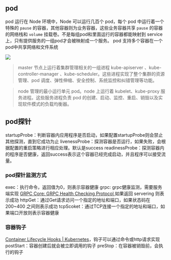 ## pod 
pod 运行在 Node 环境中，Node 可以运行几百个 pod，每个 pod 中运行着一个特殊的 `pause` 的容器，其他容器则为业务容器，这些业务容器共享 `pause` 的容器的网络栈和 `volume` 挂载卷。不是每组pod和里面运行的容器都能映射到 service 上，只有提供服务的一组pod才会被映射成一个服务。
pod 支持多个容器在一个pod中共享网络和文件系统

![](https://mxy-imgs.oss-cn-hangzhou.aliyuncs.com/imgs/20210612171005.png)

> master 节点上运行着集群管理相关的一组进程 kube-apiserver 、kube-controller-manager 、kube-scheduler。这些进程实现了整个集群的资源管理、pod 调度、弹性伸缩、安全控制、系统监控和纠错管理等功能。

> node 管理的最小运行单元 pod。node 上运行着 kubelet、kube-proxy 服务进程。这些服务进程负责 pod 的创建、启动、监控、重启、销毁以及实现软件模式的负载均衡器。

## pod探针
startupProbe：判断容器内应用程序是否启动，如果配置startupProbe则会禁止其他探测，直到它成功为止
livenessProbe：探测容器是否运行，如果失败，会根据配置的重启策略进行相应处理。默认是success
readinessProbe：探测容器内的程序是否健康，返回success表示这个容器已经完成启动，并且程序可以接受流量。

### pod探针监测方式
exec：执行命令，返回值为0，则表示容器健康
grpc: grpc健康监测，需要服务端实现 [GRPC Core: GRPC Health Checking Protocol](https://grpc.github.io/grpc/core/md_doc_health-checking.html),如果返回 servering 则表示成功
httpGet：通过Get请求访问一个指定的地址和端口，如果状态码在 200~400 之间则表示成功
tcpScoket：通过TCP连接一个指定的地址和端口，如果端口开放则表示容器健康

### 容器钩子
[Container Lifecycle Hooks | Kubernetes](https://kubernetes.io/docs/concepts/containers/container-lifecycle-hooks/#container-hooks)，钩子可以通过命令或http请求实现
postStart：容器创建后就会被立即调用的钩子
preStop：在容器被销毁前，会执行的钩子

